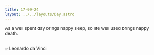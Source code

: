 ```yaml
---
title: 17-09-24
layout: ../../layouts/Day.astro
---
```


As a well spent day brings happy sleep, so life well used brings happy death.

<br />
~ Leonardo da Vinci